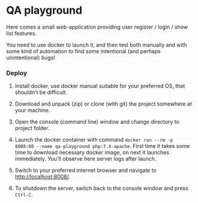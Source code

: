 # QA playground

Here comes a small web-application providing user register / login / show list features.

You need to use docker to launch it, and then test both manually and with some kind of automation to find some
intentional (and perhaps unintentional) bugs!

### Deploy

1. Install docker, use docker manual suitable for your preferred OS, that shouldn't be difficult.

2. Download and unpack (zip) or clone (with git) the project somewhere at your machine.

3. Open the console (command line) window and change directory to project folder.

4. Launch the docker container with command `docker run --rm -p 8008:80 --name qa-playground php:7.4-apache`. First
    time it takes some time to download necessary docker image, on next it launches immediately. You'll observe here server
    logs after launch.

5. Switch to your preferred internet browser and navigate to [http://localhost:8008/](http://localhost:8008).

6. To shutdown the server, switch back to the console window and press `Ctrl-C`.
